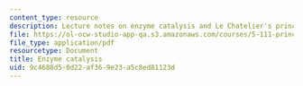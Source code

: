 ```yaml
---
content_type: resource
description: Lecture notes on enzyme catalysis and Le Chatelier's principle.
file: https://ol-ocw-studio-app-qa.s3.amazonaws.com/courses/5-111-principles-of-chemical-science-fall-2008/9c4688d50d22af369e23a5c8ed81123d_lecnotes35.pdf
file_type: application/pdf
resourcetype: Document
title: Enzyme catalysis
uid: 9c4688d5-0d22-af36-9e23-a5c8ed81123d
---
```

